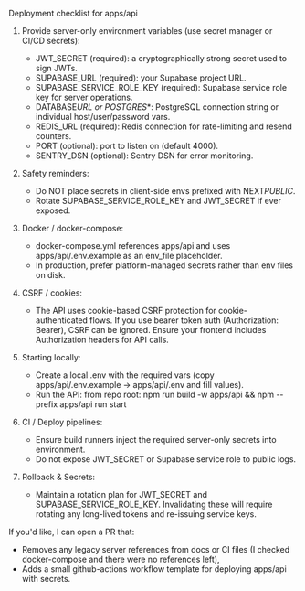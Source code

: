 Deployment checklist for apps/api

1. Provide server-only environment variables (use secret manager or CI/CD secrets):
   - JWT_SECRET (required): a cryptographically strong secret used to sign JWTs.
   - SUPABASE_URL (required): your Supabase project URL.
   - SUPABASE_SERVICE_ROLE_KEY (required): Supabase service role key for server operations.
   - DATABASE*URL or POSTGRES*\*: PostgreSQL connection string or individual host/user/password vars.
   - REDIS_URL (required): Redis connection for rate-limiting and resend counters.
   - PORT (optional): port to listen on (default 4000).
   - SENTRY_DSN (optional): Sentry DSN for error monitoring.

2. Safety reminders:
   - Do NOT place secrets in client-side envs prefixed with NEXT*PUBLIC*.
   - Rotate SUPABASE_SERVICE_ROLE_KEY and JWT_SECRET if ever exposed.

3. Docker / docker-compose:
   - docker-compose.yml references apps/api and uses apps/api/.env.example as an env_file placeholder.
   - In production, prefer platform-managed secrets rather than env files on disk.

4. CSRF / cookies:
   - The API uses cookie-based CSRF protection for cookie-authenticated flows. If you use bearer token auth (Authorization: Bearer), CSRF can be ignored. Ensure your frontend includes Authorization headers for API calls.

5. Starting locally:
   - Create a local .env with the required vars (copy apps/api/.env.example -> apps/api/.env and fill values).
   - Run the API: from repo root: npm run build -w apps/api && npm --prefix apps/api run start

6. CI / Deploy pipelines:
   - Ensure build runners inject the required server-only secrets into environment.
   - Do not expose JWT_SECRET or Supabase service role to public logs.

7. Rollback & Secrets:
   - Maintain a rotation plan for JWT_SECRET and SUPABASE_SERVICE_ROLE_KEY. Invalidating these will require rotating any long-lived tokens and re-issuing service keys.

If you'd like, I can open a PR that:

- Removes any legacy server references from docs or CI files (I checked docker-compose and there were no references left),
- Adds a small github-actions workflow template for deploying apps/api with secrets.
